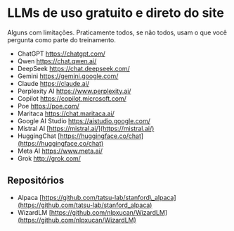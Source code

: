 # LLMs de uso gratuito e direto do site

Alguns com limitações. Praticamente todos, se não todos, usam o que você pergunta como parte do treinamento.

- ChatGPT <https://chatgpt.com/>
- Qwen <https://chat.qwen.ai/>
- DeepSeek <https://chat.deepseek.com/>
- Gemini <https://gemini.google.com/>
- Claude <https://claude.ai/>
- Perplexity AI <https://www.perplexity.ai/>
- Copilot <https://copilot.microsoft.com/>
- Poe <https://poe.com/>
- Maritaca <https://chat.maritaca.ai/>
- Google AI Studio <https://aistudio.google.com/>
- Mistral AI [https://mistral.ai/](https://mistral.ai/)  
- HuggingChat [https://huggingface.co/chat](https://huggingface.co/chat)
- Meta AI <https://www.meta.ai/>
- Grok <http://grok.com/>

<!-- 
- Llama [https://llama.meta.com/](https://llama.meta.com/)
- Ollama [https://ollama.com/](https://ollama.com/)
- KoboldAI [https://koboldai.org/](https://koboldai.org/)
- Bard [https://bard.google.com/](https://bard.google.com/)
- Pi [https://www.inflection.ai/](https://www.inflection.ai/)
- Falcon [https://falconllm.tii.ae/](https://falconllm.tii.ae/)
- Vicuna [https://lmsys.org/blog/](https://lmsys.org/blog/)
- OpenAssistant [https://open-assistant.io/](https://open-assistant.io/)
- PaLM 2 [https://developers.generativeai.google/](https://developers.generativeai.google/)
- Dolly [https://www.databricks.com/](https://www.databricks.com/)
- Cohere Generate [https://cohere.com/](https://cohere.com/)
- YouChat [https://you.com/chat](https://you.com/chat)
- GPT4All [https://gpt4all.io/](https://gpt4all.io/)
- Jailbreak Chat [https://jailbreak.chat/](https://jailbreak.chat/)
- Xwin-LM [https://xwinlm.com/](https://xwinlm.com/)
- StableLM [https://stability.ai/](https://stability.ai/)
- MosaicML MPT – [https://www.mosaicml.com/](https://www.mosaicml.com/)
- Jan AI – [https://www.jan.ai/](https://www.jan.ai/)
- MyShell – [https://myshell.ai/](https://myshell.ai/)

-->

## Repositórios 

- Alpaca [https://github.com/tatsu-lab/stanford\_alpaca](https://github.com/tatsu-lab/stanford_alpaca)
- WizardLM [https://github.com/nlpxucan/WizardLM](https://github.com/nlpxucan/WizardLM)
